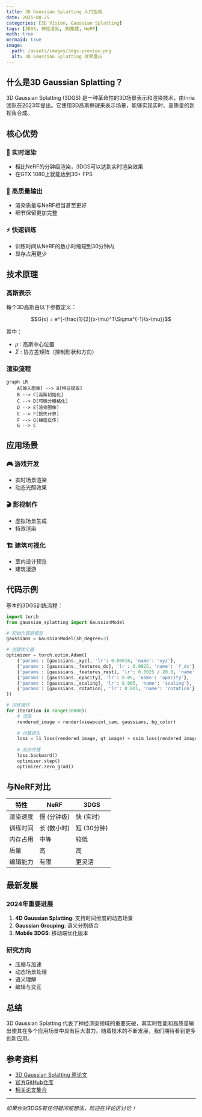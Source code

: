 ```yaml
---
title: 3D Gaussian Splatting 入门指南
date: 2025-08-25
categories: [3D Vision, Gaussian Splatting]
tags: [3DGS, 神经渲染, 3D重建, NeRF]
math: true
mermaid: true
image:
  path: /assets/images/3dgs-preview.png
  alt: 3D Gaussian Splatting 效果展示
---
```


## 什么是3D Gaussian Splatting？

3D Gaussian Splatting (3DGS) 是一种革命性的3D场景表示和渲染技术，由Inria团队在2023年提出。它使用3D高斯椭球来表示场景，能够实现实时、高质量的新视角合成。

## 核心优势

### 🚀 实时渲染
- 相比NeRF的分钟级渲染，3DGS可以达到实时渲染效果
- 在GTX 1080上就能达到30+ FPS

### 🎯 高质量输出
- 渲染质量与NeRF相当甚至更好
- 细节保留更加完整

### ⚡ 快速训练
- 训练时间从NeRF的数小时缩短到30分钟内
- 显存占用更少

## 技术原理

### 高斯表示

每个3D高斯由以下参数定义：

$$G(x) = e^{-\frac{1}{2}(x-\mu)^T\Sigma^{-1}(x-\mu)}$$

其中：
- $\mu$ : 高斯中心位置
- $\Sigma$ : 协方差矩阵（控制形状和方向）

### 渲染流程

```mermaid
graph LR
    A[输入图像] --> B[特征提取]
    B --> C[高斯初始化]
    C --> D[可微分栅格化]
    D --> E[渲染图像]
    E --> F[损失计算]
    F --> G[梯度反传]
    G --> C
```

## 应用场景

### 🎮 游戏开发
- 实时场景渲染
- 动态光照效果

### 🎬 影视制作
- 虚拟场景生成
- 特效渲染

### 🏗️ 建筑可视化
- 室内设计预览
- 建筑漫游

## 代码示例

基本的3DGS训练流程：

```python
import torch
from gaussian_splatting import GaussianModel

# 初始化高斯模型
gaussians = GaussianModel(sh_degree=3)

# 创建优化器
optimizer = torch.optim.Adam([
    {'params': [gaussians._xyz], 'lr': 0.00016, 'name': 'xyz'},
    {'params': [gaussians._features_dc], 'lr': 0.0025, 'name': 'f_dc'},
    {'params': [gaussians._features_rest], 'lr': 0.0025 / 20.0, 'name': 'f_rest'},
    {'params': [gaussians._opacity], 'lr': 0.05, 'name': 'opacity'},
    {'params': [gaussians._scaling], 'lr': 0.005, 'name': 'scaling'},
    {'params': [gaussians._rotation], 'lr': 0.001, 'name': 'rotation'}
])

# 训练循环
for iteration in range(30000):
    # 渲染
    rendered_image = render(viewpoint_cam, gaussians, bg_color)
    
    # 计算损失
    loss = l1_loss(rendered_image, gt_image) + ssim_loss(rendered_image, gt_image)
    
    # 反向传播
    loss.backward()
    optimizer.step()
    optimizer.zero_grad()
```

## 与NeRF对比

| 特性 | NeRF | 3DGS |
|------|------|------|
| 渲染速度 | 慢 (分钟级) | 快 (实时) |
| 训练时间 | 长 (数小时) | 短 (30分钟) |
| 内存占用 | 中等 | 较低 |
| 质量 | 高 | 高 |
| 编辑能力 | 有限 | 更灵活 |

## 最新发展

### 2024年重要进展

1. **4D Gaussian Splatting**: 支持时间维度的动态场景
2. **Gaussian Grouping**: 语义分割结合
3. **Mobile 3DGS**: 移动端优化版本

### 研究方向

- 压缩与加速
- 动态场景处理
- 语义理解
- 编辑与交互

## 总结

3D Gaussian Splatting 代表了神经渲染领域的重要突破，其实时性能和高质量输出使其在多个应用场景中具有巨大潜力。随着技术的不断发展，我们期待看到更多创新应用。

## 参考资料

- [3D Gaussian Splatting 原论文](https://repo-sam.inria.fr/fungraph/3d-gaussian-splatting/)
- [官方GitHub仓库](https://github.com/graphdeco-inria/gaussian-splatting)
- [相关论文集合](https://github.com/MrNeRF/awesome-3D-gaussian-splatting)

---

*如果你对3DGS有任何疑问或想法，欢迎在评论区讨论！*
